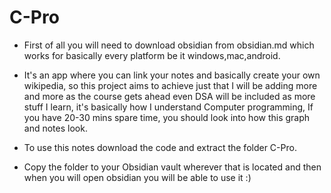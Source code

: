 # C-Pro
- First of all you will need to download obsidian from obsidian.md which works for basically every platform be it windows,mac,android.
- It's an app where you can link your notes and basically create your own wikipedia, so this project aims to achieve just that I will be adding more and more as the course gets ahead even DSA will be included as more stuff I learn, it's basically how I understand Computer programming, If you have 20-30 mins spare time, you should look into how this graph and notes look.



- To use this notes download the code and extract the folder C-Pro.
- Copy the folder to your Obsidian vault wherever that is located and then when you will open obsidian you will be able to use it :)
